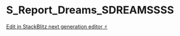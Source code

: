 # S_Report_Dreams_SDREAMSSSS

[Edit in StackBlitz next generation editor ⚡️](https://stackblitz.com/~/github.com/SergioHu/S_Report_Dreams_SDREAMSSSS)